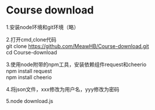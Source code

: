 # Course download

1.安装node环境和git环境（略）

2.打开cmd,clone代码     
git clone https://github.com/MeawHB/Course-download.git     
cd Course-download

3.使用node附带的npm工具，安装依赖组件request和cheerio  
npm install request   
npm install cheerio

4.将json文件，xxx修改为用户名，yyy修改为密码

5.node download.js